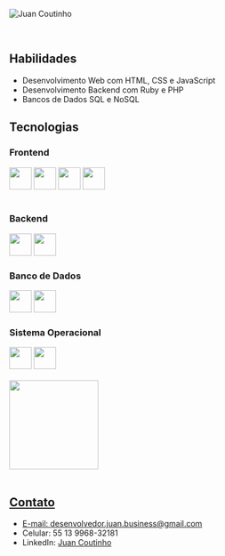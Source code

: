 ![Juan Coutinho](https://readme-typing-svg.herokuapp.com/?color=FFffff&size=35&center=true&vCenter=true&width=1000&lines=Hello,+My+Name+is+Juan++Coutinho+Dos+Santos+;I'm+17+years+old;I+from+Brasil,;Be+Welcome!+🌹)

<br>

## Habilidades

- Desenvolvimento Web com HTML, CSS e JavaScript
- Desenvolvimento Backend com Ruby e PHP
- Bancos de Dados SQL e NoSQL

## Tecnologias

### Frontend

<div style="center" >
<img src="https://cdn.jsdelivr.net/gh/devicons/devicon@latest/icons/html5/html5-original.svg" width="40px" height="40px" />
<img src="https://cdn.jsdelivr.net/gh/devicons/devicon@latest/icons/css3/css3-original.svg" width="40px" height="40px" />
<img src="https://cdn.jsdelivr.net/gh/devicons/devicon@latest/icons/bootstrap/bootstrap-original.svg" width="40px" height="40px" />
<img src="https://cdn.jsdelivr.net/gh/devicons/devicon@latest/icons/react/react-original.svg" width="40px" height="40px" />
          
</div>
<br>

### Backend
<div style="center" >
<img src="https://cdn.jsdelivr.net/gh/devicons/devicon@latest/icons/ruby/ruby-original.svg" width="40px" height="40px" />
<img  src="https://cdn.jsdelivr.net/gh/devicons/devicon@latest/icons/php/php-original.svg" width="40px" height="40px" />
</div>

### Banco de Dados
<div style="center" >
<img src="https://cdn.jsdelivr.net/gh/devicons/devicon@latest/icons/azuresqldatabase/azuresqldatabase-original.svg" width="40px" height="40px" />
<img src="https://cdn.jsdelivr.net/gh/devicons/devicon@latest/icons/mysql/mysql-original.svg" width="40px" height="40px" />
</div>          

### Sistema Operacional
<div style="center" >
<img src="https://cdn.jsdelivr.net/gh/devicons/devicon@latest/icons/linux/linux-original.svg" width="40px" height="40px" />
<img src="https://cdn.jsdelivr.net/gh/devicons/devicon@latest/icons/archlinux/archlinux-original.svg" width="40px" height="40px" />                    
</div>    
<br>
<div>
<div style="center" >
<a href="https://github.com/reddevx">
<img loading="lazy" height="160em" src="https://github-readme-stats.vercel.app/api/top-langs/?username=reddevx&layout=compact&langs_count=7&theme=dracula"/>
</div>          
 <br>         

## Contato

- E-mail: desenvolvedor.juan.business@gmail.com
- Celular: 55 13 9968-32181
- LinkedIn: [Juan Coutinho](https://www.linkedin.com/in/juancoutinho/)
